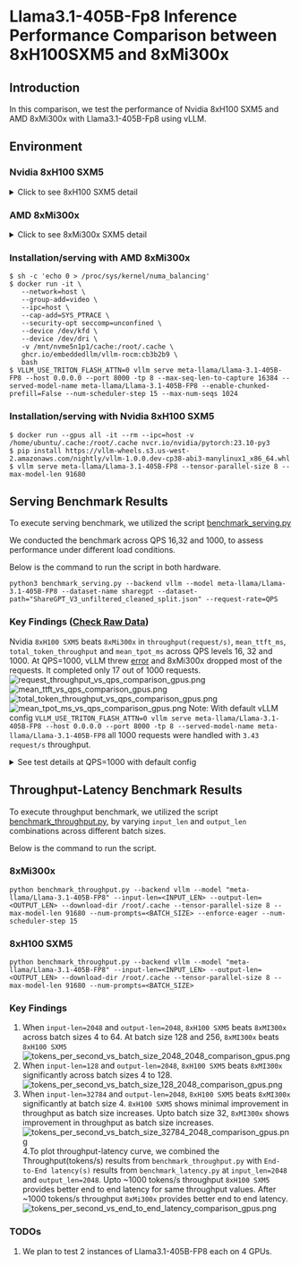 # Llama3.1-405B-Fp8 Inference Performance Comparison between 8xH100SXM5 and 8xMi300x

## Introduction
In this comparison, we test the performance of Nvidia 8xH100 SXM5 and AMD 8xMi300x with Llama3.1-405B-Fp8 using vLLM.

## Environment
### Nvidia 8xH100 SXM5
<details>
<summary>Click to see 8xH100 SXM5 detail</summary>

    PyTorch version: 2.5.1+cu124
    Is debug build: False
    CUDA used to build PyTorch: 12.4
    ROCM used to build PyTorch: N/A

    OS: Ubuntu 22.04.3 LTS (x86_64)
    GCC version: (Ubuntu 11.4.0-1ubuntu1~22.04) 11.4.0
    Clang version: Could not collect
    CMake version: version 3.27.6
    Libc version: glibc-2.35
    
    Python version: 3.10.12 (main, Jun 11 2023, 05:26:28) [GCC 11.4.0] (64-bit runtime)
    Python platform: Linux-6.8.0-47-generic-x86_64-with-glibc2.35
    Is CUDA available: True
    CUDA runtime version: 12.2.140
    CUDA_MODULE_LOADING set to: LAZY
    GPU models and configuration: 
    GPU 0: NVIDIA H100 80GB HBM3
    GPU 1: NVIDIA H100 80GB HBM3
    GPU 2: NVIDIA H100 80GB HBM3
    GPU 3: NVIDIA H100 80GB HBM3
    GPU 4: NVIDIA H100 80GB HBM3
    GPU 5: NVIDIA H100 80GB HBM3
    GPU 6: NVIDIA H100 80GB HBM3
    GPU 7: NVIDIA H100 80GB HBM3

    Nvidia driver version: 550.90.12
    cuDNN version: Probably one of the following:
    /usr/lib/x86_64-linux-gnu/libcudnn.so.8.9.5
    /usr/lib/x86_64-linux-gnu/libcudnn_adv_infer.so.8.9.5
    /usr/lib/x86_64-linux-gnu/libcudnn_adv_train.so.8.9.5
    /usr/lib/x86_64-linux-gnu/libcudnn_cnn_infer.so.8.9.5
    /usr/lib/x86_64-linux-gnu/libcudnn_cnn_train.so.8.9.5
    /usr/lib/x86_64-linux-gnu/libcudnn_ops_infer.so.8.9.5
    /usr/lib/x86_64-linux-gnu/libcudnn_ops_train.so.8.9.5
    HIP runtime version: N/A
    MIOpen runtime version: N/A
    Is XNNPACK available: True
    
    CPU:
    Architecture:                         x86_64
    CPU op-mode(s):                       32-bit, 64-bit
    Address sizes:                        52 bits physical, 57 bits virtual
    Byte Order:                           Little Endian
    CPU(s):                               208
    On-line CPU(s) list:                  0-207
    Vendor ID:                            GenuineIntel
    Model name:                           Intel(R) Xeon(R) Platinum 8480+
    CPU family:                           6
    Model:                                143
    Thread(s) per core:                   2
    Core(s) per socket:                   52
    Socket(s):                            2
    Stepping:                             8
    BogoMIPS:                             4000.00
    Flags:                                fpu vme de pse tsc msr pae mce cx8 apic sep mtrr pge mca cmov pat pse36 clflush mmx fxsr sse sse2 ss ht syscall nx pdpe1gb rdtscp lm constant_tsc arch_perfmon rep_good nopl xtopology cpuid tsc_known_freq pni pclmulqdq vmx ssse3 fma cx16 pdcm pcid sse4_1 sse4_2 x2apic movbe popcnt tsc_deadline_timer aes xsave avx f16c rdrand hypervisor lahf_lm abm 3dnowprefetch cpuid_fault ssbd ibrs ibpb stibp ibrs_enhanced tpr_shadow flexpriority ept vpid ept_ad fsgsbase tsc_adjust bmi1 avx2 smep bmi2 erms invpcid avx512f avx512dq rdseed adx smap avx512ifma clflushopt clwb avx512cd sha_ni avx512bw avx512vl xsaveopt xsavec xgetbv1 xsaves avx_vnni avx512_bf16 wbnoinvd arat vnmi avx512vbmi umip pku ospke waitpkg avx512_vbmi2 gfni vaes vpclmulqdq avx512_vnni avx512_bitalg avx512_vpopcntdq la57 rdpid bus_lock_detect cldemote movdiri movdir64b fsrm md_clear serialize tsxldtrk avx512_fp16 arch_capabilities
    Virtualization:                       VT-x
    Hypervisor vendor:                    KVM
    Virtualization type:                  full
    L1d cache:                            6.5 MiB (208 instances)
    L1i cache:                            6.5 MiB (208 instances)
    L2 cache:                             416 MiB (104 instances)
    L3 cache:                             32 MiB (2 instances)
    NUMA node(s):                         2
    NUMA node0 CPU(s):                    0-103
    NUMA node1 CPU(s):                    104-207
    Vulnerability Gather data sampling:   Not affected
    Vulnerability Itlb multihit:          Not affected
    Vulnerability L1tf:                   Not affected
    Vulnerability Mds:                    Not affected
    Vulnerability Meltdown:               Not affected
    Vulnerability Mmio stale data:        Unknown: No mitigations
    Vulnerability Reg file data sampling: Not affected
    Vulnerability Retbleed:               Not affected
    Vulnerability Spec rstack overflow:   Not affected
    Vulnerability Spec store bypass:      Mitigation; Speculative Store Bypass disabled via prctl
    Vulnerability Spectre v1:             Mitigation; usercopy/swapgs barriers and __user pointer sanitization
    Vulnerability Spectre v2:             Mitigation; Enhanced / Automatic IBRS; IBPB conditional; RSB filling; PBRSB-eIBRS SW sequence; BHI SW loop, KVM SW loop
    Vulnerability Srbds:                  Not affected
    Vulnerability Tsx async abort:        Mitigation; TSX disabled
    
    Versions of relevant libraries:
    [pip3] numpy==1.26.4
    [pip3] nvidia-cublas-cu12==12.4.5.8
    [pip3] nvidia-cuda-cupti-cu12==12.4.127
    [pip3] nvidia-cuda-nvrtc-cu12==12.4.127
    [pip3] nvidia-cuda-runtime-cu12==12.4.127
    [pip3] nvidia-cudnn-cu12==9.1.0.70
    [pip3] nvidia-cufft-cu12==11.2.1.3
    [pip3] nvidia-curand-cu12==10.3.5.147
    [pip3] nvidia-cusolver-cu12==11.6.1.9
    [pip3] nvidia-cusparse-cu12==12.3.1.170
    [pip3] nvidia-dali-cuda120==1.30.0
    [pip3] nvidia-ml-py==12.560.30
    [pip3] nvidia-nccl-cu12==2.21.5
    [pip3] nvidia-nvjitlink-cu12==12.4.127
    [pip3] nvidia-nvtx-cu12==12.4.127
    [pip3] nvidia-pyindex==1.0.9
    [pip3] onnx==1.14.0
    [pip3] pynvml==11.4.1
    [pip3] pytorch-quantization==2.1.2
    [pip3] pyzmq==25.1.1
    [pip3] torch==2.5.1
    [pip3] torch-tensorrt==0.0.0
    [pip3] torchdata==0.7.0a0
    [pip3] torchtext==0.16.0a0
    [pip3] torchvision==0.20.1
    [pip3] transformers==4.46.2
    [pip3] triton==3.1.0
    [conda] Could not collect
    ROCM Version: Could not collect
    Neuron SDK Version: N/A
    vLLM Version: 0.6.3.post2.dev308+gb489fc3c
    vLLM Build Flags:
    CUDA Archs: 5.2 6.0 6.1 7.0 7.2 7.5 8.0 8.6 8.7 9.0+PTX; ROCm: Disabled; Neuron: Disabled
    GPU Topology:
    GPU0	GPU1	GPU2	GPU3	GPU4	GPU5	GPU6	GPU7	NIC0	CPU Affinity	NUMA Affinity	GPU NUMA ID
    GPU0	 X 	NV18	NV18	NV18	NV18	NV18	NV18	NV18	SYS	0-103	0		N/A
    GPU1	NV18	 X 	NV18	NV18	NV18	NV18	NV18	NV18	SYS	0-103	0		N/A
    GPU2	NV18	NV18	 X 	NV18	NV18	NV18	NV18	NV18	SYS	0-103	0		N/A
    GPU3	NV18	NV18	NV18	 X 	NV18	NV18	NV18	NV18	SYS	0-103	0		N/A
    GPU4	NV18	NV18	NV18	NV18	 X 	NV18	NV18	NV18	SYS	104-207	1		N/A
    GPU5	NV18	NV18	NV18	NV18	NV18	 X 	NV18	NV18	SYS	104-207	1		N/A
    GPU6	NV18	NV18	NV18	NV18	NV18	NV18	 X 	NV18	SYS	104-207	1		N/A
    GPU7	NV18	NV18	NV18	NV18	NV18	NV18	NV18	 X 	SYS	104-207	1		N/A
    NIC0	SYS	SYS	SYS	SYS	SYS	SYS	SYS	SYS	 X 				
    
    Legend:
    
      X    = Self
      SYS  = Connection traversing PCIe as well as the SMP interconnect between NUMA nodes (e.g., QPI/UPI)
      NODE = Connection traversing PCIe as well as the interconnect between PCIe Host Bridges within a NUMA node
      PHB  = Connection traversing PCIe as well as a PCIe Host Bridge (typically the CPU)
      PXB  = Connection traversing multiple PCIe bridges (without traversing the PCIe Host Bridge)
      PIX  = Connection traversing at most a single PCIe bridge
      NV#  = Connection traversing a bonded set of # NVLinks
    
    NIC Legend:
    
      NIC0: mlx5_0
    
    NVIDIA_VISIBLE_DEVICES=all
    CUBLAS_VERSION=12.2.5.6
    NVIDIA_REQUIRE_CUDA=cuda>=9.0
    CUDA_CACHE_DISABLE=1
    TORCH_CUDA_ARCH_LIST=5.2 6.0 6.1 7.0 7.2 7.5 8.0 8.6 8.7 9.0+PTX
    NCCL_VERSION=2.19.3
    NVIDIA_DRIVER_CAPABILITIES=compute,utility,video
    NVIDIA_PRODUCT_NAME=PyTorch
    CUDA_VERSION=12.2.2.009
    PYTORCH_VERSION=2.1.0a0+32f93b1
    PYTORCH_BUILD_NUMBER=0
    CUDNN_VERSION=8.9.5.29
    PYTORCH_HOME=/opt/pytorch/pytorch
    LD_LIBRARY_PATH=/usr/local/lib/python3.10/dist-packages/cv2/../../lib64:/usr/local/lib/python3.10/dist-packages/torch/lib:/usr/local/lib/python3.10/dist-packages/torch_tensorrt/lib:/usr/local/cuda/compat/lib:/usr/local/nvidia/lib:/usr/local/nvidia/lib64
    NVIDIA_BUILD_ID=71422337
    CUDA_DRIVER_VERSION=535.104.05
    PYTORCH_BUILD_VERSION=2.1.0a0+32f93b1
    CUDA_HOME=/usr/local/cuda
    CUDA_HOME=/usr/local/cuda
    CUDA_MODULE_LOADING=LAZY
    NVIDIA_REQUIRE_JETPACK_HOST_MOUNTS=
    NVIDIA_PYTORCH_VERSION=23.10
    TORCH_ALLOW_TF32_CUBLAS_OVERRIDE=1
</details>

### AMD 8xMi300x
<details>
<summary>Click to see 8xMi300x SXM5 detail</summary>
       
       Collecting environment information...
       WARNING 11-18 11:00:24 rocm.py:13] `fork` method is not supported by ROCm. VLLM_WORKER_MULTIPROC_METHOD is overridden to `spawn` instead.
       PyTorch version: 2.6.0.dev20240918+rocm6.2
       Is debug build: False
       CUDA used to build PyTorch: N/A
       ROCM used to build PyTorch: 6.2.41133-dd7f95766

       OS: Ubuntu 20.04.6 LTS (x86_64)
       GCC version: (Ubuntu 9.4.0-1ubuntu1~20.04.2) 9.4.0
       Clang version: 18.0.0git (https://github.com/RadeonOpenCompute/llvm-project roc-6.2.0 24292 26466ce804ac523b398608f17388eb6d605a3f09)
       CMake version: version 3.26.4
       Libc version: glibc-2.31       

       Python version: 3.9.19 (main, May  6 2024, 19:43:03)  [GCC 11.2.0] (64-bit runtime)
       Python platform: Linux-6.8.0-48-generic-x86_64-with-glibc2.31
       Is CUDA available: True
       CUDA runtime version: Could not collect
       CUDA_MODULE_LOADING set to: LAZY
       GPU models and configuration: AMD Instinct MI300X (gfx942:sramecc+:xnack-)
       Nvidia driver version: Could not collect
       cuDNN version: Could not collect
       HIP runtime version: 6.2.41133
       MIOpen runtime version: 3.2.0
       Is XNNPACK available: True       

       CPU:
       Architecture:                         x86_64
       CPU op-mode(s):                       32-bit, 64-bit
       Byte Order:                           Little Endian
       Address sizes:                        46 bits physical, 57 bits virtual
       CPU(s):                               128
       On-line CPU(s) list:                  0-127
       Thread(s) per core:                   2
       Core(s) per socket:                   32
       Socket(s):                            2
       NUMA node(s):                         2
       Vendor ID:                            GenuineIntel
       CPU family:                           6
       Model:                                143
       Model name:                           Intel(R) Xeon(R) Platinum 8462Y+
       Stepping:                             8
       CPU MHz:                              798.376
       CPU max MHz:                          4100.0000
       CPU min MHz:                          800.0000
       BogoMIPS:                             5600.00
       Virtualization:                       VT-x
       L1d cache:                            3 MiB
       L1i cache:                            2 MiB
       L2 cache:                             128 MiB
       L3 cache:                             120 MiB
       NUMA node0 CPU(s):                    0,2,4,6,8,10,12,14,16,18,20,22,24,26,28,30,32,34,36,38,40,42,44,46,48,50,52,54,56,58,60,62,64,66,68,70,72,74,76,78,80,82,84,86,88,90,92,94,96,98,100,102,104,106,108,110,112,114,116,118,120,122,124,126
       NUMA node1 CPU(s):                    1,3,5,7,9,11,13,15,17,19,21,23,25,27,29,31,33,35,37,39,41,43,45,47,49,51,53,55,57,59,61,63,65,67,69,71,73,75,77,79,81,83,85,87,89,91,93,95,97,99,101,103,105,107,109,111,113,115,117,119,121,123,125,127
       Vulnerability Gather data sampling:   Not affected
       Vulnerability Itlb multihit:          Not affected
       Vulnerability L1tf:                   Not affected
       Vulnerability Mds:                    Not affected
       Vulnerability Meltdown:               Not affected
       Vulnerability Mmio stale data:        Not affected
       Vulnerability Reg file data sampling: Not affected
       Vulnerability Retbleed:               Not affected
       Vulnerability Spec rstack overflow:   Not affected
       Vulnerability Spec store bypass:      Mitigation; Speculative Store Bypass disabled via prctl
       Vulnerability Spectre v1:             Mitigation; usercopy/swapgs barriers and __user pointer sanitization
       Vulnerability Spectre v2:             Mitigation; Enhanced / Automatic IBRS; IBPB conditional; RSB filling; PBRSB-eIBRS SW sequence; BHI BHI_DIS_S
       Vulnerability Srbds:                  Not affected
       Vulnerability Tsx async abort:        Not affected
       Flags:                                fpu vme de pse tsc msr pae mce cx8 apic sep mtrr pge mca cmov pat pse36 clflush dts acpi mmx fxsr sse sse2 ss ht tm pbe syscall nx pdpe1gb rdtscp lm constant_tsc art arch_perfmon pebs bts rep_good nopl xtopology nonstop_tsc cpuid aperfmperf tsc_known_freq pni pclmulqdq dtes64 monitor ds_cpl vmx smx est tm2 ssse3 sdbg fma cx16 xtpr pdcm pcid dca sse4_1 sse4_2 x2apic movbe popcnt tsc_deadline_timer aes xsave avx f16c rdrand lahf_lm abm 3dnowprefetch cpuid_fault epb cat_l3 cat_l2 cdp_l3 cdp_l2 ssbd mba ibrs ibpb stibp ibrs_enhanced tpr_shadow flexpriority ept vpid ept_ad fsgsbase tsc_adjust bmi1 avx2 smep bmi2 erms invpcid cqm rdt_a avx512f avx512dq rdseed adx smap avx512ifma clflushopt clwb intel_pt avx512cd sha_ni avx512bw avx512vl xsaveopt xsavec xgetbv1 xsaves cqm_llc cqm_occup_llc cqm_mbm_total cqm_mbm_local split_lock_detect user_shstk avx_vnni avx512_bf16 wbnoinvd dtherm ida arat pln pts hfi vnmi avx512vbmi umip pku ospke waitpkg avx512_vbmi2 gfni vaes vpclmulqdq avx512_vnni avx512_bitalg tme avx512_vpopcntdq la57 rdpid bus_lock_detect cldemote movdiri movdir64b enqcmd fsrm md_clear serialize tsxldtrk pconfig arch_lbr ibt amx_bf16 avx512_fp16 amx_tile amx_int8 flush_l1d arch_capabilities       

       Versions of relevant libraries:
       [pip3] mypy==1.8.0
       [pip3] mypy-extensions==1.0.0
       [pip3] numpy==1.26.4
       [pip3] optree==0.9.1
       [pip3] pytorch-triton-rocm==3.1.0+5fe38ffd73
       [pip3] pyzmq==26.2.0
       [pip3] torch==2.6.0.dev20240918+rocm6.2
       [pip3] torchvision==0.20.0.dev20240918+rocm6.2
       [pip3] transformers==4.45.2
       [pip3] triton==3.0.0
       [conda] No relevant packages
       ROCM Version: 6.2.41133-dd7f95766
       Neuron SDK Version: N/A
       vLLM Version: 0.6.3.dev109+gcb3b2b9b.d20241010
       vLLM Build Flags:
       CUDA Archs: Not Set; ROCm: Disabled; Neuron: Disabled
       GPU Topology:
       ============================ ROCm System Management Interface ============================
       ================================ Weight between two GPUs =================================
              GPU0         GPU1         GPU2         GPU3         GPU4         GPU5         GPU6         GPU7         
       GPU0   0            15           15           15           15           15           15           15           
       GPU1   15           0            15           15           15           15           15           15           
       GPU2   15           15           0            15           15           15           15           15           
       GPU3   15           15           15           0            15           15           15           15           
       GPU4   15           15           15           15           0            15           15           15           
       GPU5   15           15           15           15           15           0            15           15           
       GPU6   15           15           15           15           15           15           0            15           
       GPU7   15           15           15           15           15           15           15           0                   

       ================================= Hops between two GPUs ==================================
              GPU0         GPU1         GPU2         GPU3         GPU4         GPU5         GPU6         GPU7         
       GPU0   0            1            1            1            1            1            1            1            
       GPU1   1            0            1            1            1            1            1            1            
       GPU2   1            1            0            1            1            1            1            1            
       GPU3   1            1            1            0            1            1            1            1            
       GPU4   1            1            1            1            0            1            1            1            
       GPU5   1            1            1            1            1            0            1            1            
       GPU6   1            1            1            1            1            1            0            1            
       GPU7   1            1            1            1            1            1            1            0                   

       =============================== Link Type between two GPUs ===============================
              GPU0         GPU1         GPU2         GPU3         GPU4         GPU5         GPU6         GPU7         
       GPU0   0            XGMI         XGMI         XGMI         XGMI         XGMI         XGMI         XGMI         
       GPU1   XGMI         0            XGMI         XGMI         XGMI         XGMI         XGMI         XGMI         
       GPU2   XGMI         XGMI         0            XGMI         XGMI         XGMI         XGMI         XGMI         
       GPU3   XGMI         XGMI         XGMI         0            XGMI         XGMI         XGMI         XGMI         
       GPU4   XGMI         XGMI         XGMI         XGMI         0            XGMI         XGMI         XGMI         
       GPU5   XGMI         XGMI         XGMI         XGMI         XGMI         0            XGMI         XGMI         
       GPU6   XGMI         XGMI         XGMI         XGMI         XGMI         XGMI         0            XGMI         
       GPU7   XGMI         XGMI         XGMI         XGMI         XGMI         XGMI         XGMI         0                   

       ======================================= Numa Nodes =======================================
       GPU[0]		: (Topology) Numa Node: 0
       GPU[0]		: (Topology) Numa Affinity: 0
       GPU[1]		: (Topology) Numa Node: 0
       GPU[1]		: (Topology) Numa Affinity: 0
       GPU[2]		: (Topology) Numa Node: 0
       GPU[2]		: (Topology) Numa Affinity: 0
       GPU[3]		: (Topology) Numa Node: 0
       GPU[3]		: (Topology) Numa Affinity: 0
       GPU[4]		: (Topology) Numa Node: 1
       GPU[4]		: (Topology) Numa Affinity: 1
       GPU[5]		: (Topology) Numa Node: 1
       GPU[5]		: (Topology) Numa Affinity: 1
       GPU[6]		: (Topology) Numa Node: 1
       GPU[6]		: (Topology) Numa Affinity: 1
       GPU[7]		: (Topology) Numa Node: 1
       GPU[7]		: (Topology) Numa Affinity: 1
       ================================== End of ROCm SMI Log ===================================
</details>

### Installation/serving with AMD 8xMi300x
```shell
$ sh -c 'echo 0 > /proc/sys/kernel/numa_balancing'
$ docker run -it \
   --network=host \
   --group-add=video \
   --ipc=host \
   --cap-add=SYS_PTRACE \
   --security-opt seccomp=unconfined \
   --device /dev/kfd \
   --device /dev/dri \
   -v /mnt/nvme5n1p1/cache:/root/.cache \
   ghcr.io/embeddedllm/vllm-rocm:cb3b2b9 \
   bash
$ VLLM_USE_TRITON_FLASH_ATTN=0 vllm serve meta-llama/Llama-3.1-405B-FP8 --host 0.0.0.0 --port 8000 -tp 8 --max-seq-len-to-capture 16384 --served-model-name meta-llama/Llama-3.1-405B-FP8 --enable-chunked-prefill=False --num-scheduler-step 15 --max-num-seqs 1024 
```

### Installation/serving with Nvidia 8xH100 SXM5
```shell
$ docker run --gpus all -it --rm --ipc=host -v /home/ubuntu/.cache:/root/.cache nvcr.io/nvidia/pytorch:23.10-py3
$ pip install https://vllm-wheels.s3.us-west-2.amazonaws.com/nightly/vllm-1.0.0.dev-cp38-abi3-manylinux1_x86_64.whl
$ vllm serve meta-llama/Llama-3.1-405B-FP8 --tensor-parallel-size 8 --max-model-len 91680
```
## Serving Benchmark Results
To execute serving benchmark, we utilized the script [benchmark_serving.py](https://github.com/vllm-project/vllm/blob/main/benchmarks/benchmark_serving.py)

We conducted the benchmark across QPS 16,32 and 1000, to assess performance under different load conditions.

Below is the command to run the script in both hardware.
```shell
python3 benchmark_serving.py --backend vllm --model meta-llama/Llama-3.1-405B-FP8 --dataset-name sharegpt --dataset-path="ShareGPT_V3_unfiltered_cleaned_split.json" --request-rate=QPS
```
### Key Findings ([Check Raw Data](raw_data/))
Nvidia `8xH100 SXM5` beats `8xMi300x` in `throughput(request/s)`, `mean_ttft_ms`, `total_token_throughput` and `mean_tpot_ms` across QPS levels 16, 32 and 1000. At QPS=1000, vLLM threw [error](issues/serving-benchmark-error-qps1000.txt) and 8xMi300x dropped most of the requests.
It completed only 17 out of 1000 requests.
![request_throughput_vs_qps_comparison_gpus.png](images/request_throughput_vs_qps_comparison_gpus.png)
![mean_ttft_vs_qps_comparison_gpus.png](images/mean_ttft_vs_qps_comparison_gpus.png)
![total_token_throughput_vs_qps_comparison_gpus.png](images/total_token_throughput_vs_qps_comparison_gpus.png)
![mean_tpot_ms_vs_qps_comparison_gpus.png](images/mean_tpot_ms_vs_qps_comparison_gpus.png)
Note: With default vLLM config `VLLM_USE_TRITON_FLASH_ATTN=0 vllm serve meta-llama/Llama-3.1-405B-FP8 --host 0.0.0.0 --port 8000 -tp 8 --served-model-name meta-llama/Llama-3.1-405B-FP8` all 1000 requests were handled with `3.43 request/s` throughput.
<details>
<summary>See test details at QPS=1000 with default config</summary>
    
    Traffic request rate: 1000.0
    100%|████████████████████████████████████████████████████████████████████████████████████████████████████████████████████████████████████| 1000/1000 [04:51<00:00,  3.43it/s]
    ============ Serving Benchmark Result ============
    Successful requests:                     1000      
    Benchmark duration (s):                  291.60    
    Total input tokens:                      215196    
    Total generated tokens:                  121898    
    Request throughput (req/s):              3.43      
    Output token throughput (tok/s):         418.04    
    Total Token throughput (tok/s):          1156.03   
    ---------------Time to First Token----------------
    Mean TTFT (ms):                          53199.74  
    Median TTFT (ms):                        27004.71  
    P99 TTFT (ms):                           190858.57 
    -----Time per Output Token (excl. 1st token)------
    Mean TPOT (ms):                          309.66    
    Median TPOT (ms):                        326.85    
    P99 TPOT (ms):                           473.73    
    ---------------Inter-token Latency----------------
    Mean ITL (ms):                           288.29    
    Median ITL (ms):                         323.70    
    P99 ITL (ms):                            525.53    
    ==================================================
</details>

## Throughput-Latency Benchmark Results
To execute throughput benchmark, we utilized the script [benchmark_throughput.py](https://github.com/vllm-project/vllm/blob/main/benchmarks/benchmark_throughput.py), by varying `input_len` and `output_len` combinations
across different batch sizes.

Below is the command to run the script.
### 8xMi300x
```shell
python benchmark_throughput.py --backend vllm --model "meta-llama/Llama-3.1-405B-FP8" --input-len=<INPUT_LEN> --output-len=<OUTPUT_LEN> --download-dir /root/.cache --tensor-parallel-size 8 --max-model-len 91680 --num-prompts=<BATCH_SIZE> --enforce-eager --num-scheduler-step 15
```
### 8xH100 SXM5
```shell
python benchmark_throughput.py --backend vllm --model "meta-llama/Llama-3.1-405B-FP8" --input-len=<INPUT_LEN> --output-len=<OUTPUT_LEN> --download-dir /root/.cache --tensor-parallel-size 8 --max-model-len 91680 --num-prompts=<BATCH_SIZE>
```
### Key Findings
1. When `input-len=2048` and `output-len=2048`, `8xH100 SXM5` beats `8xMI300x` across batch sizes 4 to 64. At batch size
128 and 256, `8xMI300x` beats `8xH100 SXM5`
![tokens_per_second_vs_batch_size_2048_2048_comparison_gpus.png](images/tokens_per_second_vs_batch_size_2048_2048_comparison_gpus.png)
2. When `input-len=128` and `output-len=2048`, `8xH100 SXM5` beats `8xMI300x` significantly across batch sizes 4 to 128.
![tokens_per_second_vs_batch_size_128_2048_comparison_gpus.png](images/tokens_per_second_vs_batch_size_128_2048_comparison_gpus.png)
3. When `input-len=32784` and `output-len=2048`, `8xH100 SXM5` beats `8xMI300x` significantly at batch size 4. `8xH100 SXM5` shows minimal
improvement in throughput as batch size increases. Upto batch size 32, `8xMI300x` shows improvement in throughput as batch size increases. 
![tokens_per_second_vs_batch_size_32784_2048_comparison_gpus.png](images/tokens_per_second_vs_batch_size_32784_2048_comparison_gpus.png)
4.To plot throughput-latency curve, we combined the Throughput(tokens/s) results from `benchmark_throughput.py` with `End-to-End latency(s)` results from `benchmark_latency.py` 
at `input_len=2048` and `output_len=2048`. Upto ~1000 tokens/s throughput `8xH100 SXM5` provides better end to end latency for same
throughput values. After ~1000 tokens/s throughput `8xMi300x` provides better end to end latency.
![tokens_per_second_vs_end_to_end_latency_comparison_gpus.png](images/tokens_per_second_vs_end_to_end_latency_comparison_gpus.png)

### TODOs
1. We plan to test 2 instances of Llama3.1-405B-FP8 each on 4 GPUs.